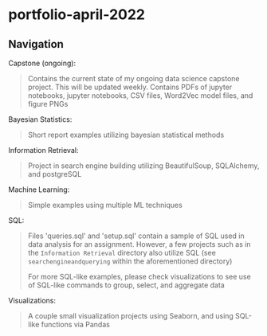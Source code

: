# portfolio-april-2022

## Navigation

Capstone (ongoing):
> Contains the current state of my ongoing data science capstone project. This will be updated weekly. Contains PDFs of jupyter notebooks, jupyter notebooks, CSV files, Word2Vec model files, and figure PNGs

Bayesian Statistics:
> Short report examples utilizing bayesian statistical methods

Information Retrieval:
> Project in search engine building utilizing BeautifulSoup, SQLAlchemy, and postgreSQL

Machine Learning:
> Simple examples using multiple ML techniques

SQL:
> Files 'queries.sql' and 'setup.sql' contain a sample of SQL used in data analysis for an assignment. However, a few projects such as in the ```Information Retrieval``` directory also utilize SQL (see ```searchengineandquerying``` within the aforementioned directory)
> 
> For more SQL-like examples, please check visualizations to see use of SQL-like commands to group, select, and aggregate data

Visualizations:
> A couple small visualization projects using Seaborn, and using SQL-like functions via Pandas
